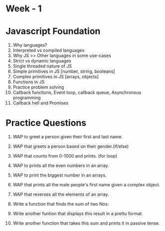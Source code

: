 # Week - 1

# Javascript Foundation

1. Why languages?
2. Interpreted vs compiled languages
3. Why JS >> Other languages in some use-cases
4. Strict vs dynamic languages
5. Single threaded nature of JS
6. Simple primitives in JS [number, string, booleans]
7. Complex primitives in JS [arrays, objects]
8. Functions in JS
9. Practice problem solving
10. Callback functions, Event loop, callback queue, Asynchronous programming
11. Callback hell and Promises

# Practice Questions

1. WAP to greet a person given their first and last name.
2. WAP that greets a person based on their gender.(if/else)
3. WAP that counts from 0-1000 and prints. (for loop)

4. WAP to prints all the even numbers in an array.
5. WAP to print the biggest number in an arrays.
6. WAP that prints all the male people's first name given a complex object.
7. WAP that reverses all the elements of an array.

8. Write a function that finds the sum of two Nos:
9. Write another funtion that displays this result in a prettu format.
10. Write another function that takes this sum and prints it in passive tense.
